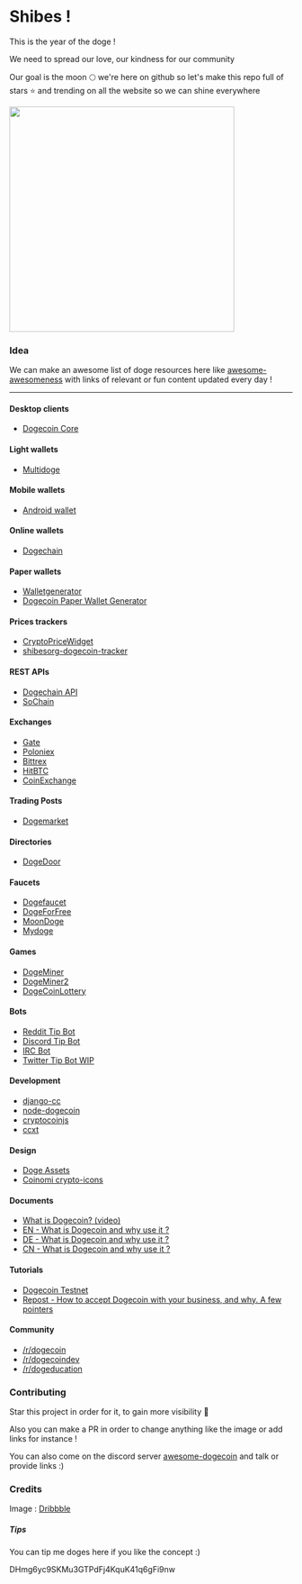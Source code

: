 # Shibes ! 

This is the year of the doge !

We need to spread our love, our kindness for our community 

Our goal is the moon :full_moon: we're here on github so let's make this repo full of stars ⭐️ and trending on all the website so we can shine everywhere

<img src="https://raw.githubusercontent.com/Bouhnosaure/octo_doge/master/octo_doge.png" width="400">

### Idea

We can make an awesome list of doge resources here like [awesome-awesomeness](https://github.com/bayandin/awesome-awesomeness) with links of relevant or fun content updated every day !

_________________

#### Desktop clients
- [Dogecoin Core](https://github.com/dogecoin/dogecoin)

#### Light wallets
- [Multidoge](http://multidoge.org)

#### Mobile wallets
- [Android wallet](https://play.google.com/store/apps/details?id=de.langerhans.wallet)

#### Online wallets
- [Dogechain](https://my.dogechain.info)

#### Paper wallets
- [Walletgenerator](https://walletgenerator.net/?currency=Dogecoin)
- [Dogecoin Paper Wallet Generator](http://dogecoinpaperwallet.net)

#### Prices trackers
- [CryptoPriceWidget](https://github.com/nathanp/crypto-price-widget)
- [shibesorg-dogecoin-tracker](https://chrome.google.com/webstore/detail/shibesorg-dogecoin-tracke/jedodbnokihgeijikkcneiklbcoiaijb)

#### REST APIs
- [Dogechain API](https://dogechain.info/api)
- [SoChain](http://chain.so)

#### Exchanges
- [Gate](https://gate.io/trade/doge_btc)
- [Poloniex](https://poloniex.com/exchange#btc_doge)
- [Bittrex](https://bittrex.com/Market/Index?MarketName=BTC-DOGE)
- [HitBTC](https://hitbtc.com/DOGE-to-BTC)
- [CoinExchange](https://www.coinexchange.io/market/DOGE/BTC)

#### Trading Posts
- [Dogemarket](http://www.reddit.com/r/dogemarket)

#### Directories
- [DogeDoor](http://www.dogedoor.net)

#### Faucets
- [Dogefaucet](http://www.dogefaucet.com)
- [DogeForFree](http://dogeforfree.fnhost.org)
- [MoonDoge](http://moondoge.co.in)
- [Mydoge](http://mydoge.co.in)

#### Games
- [DogeMiner](https://dogeminer.se)
- [DogeMiner2](https://dogeminer2.com)
- [DogeCoinLottery](http://www.reddit.com/r/DogeCoinLottery)

#### Bots
- [Reddit Tip Bot](https://github.com/just-an-dev/sodogetip)
- [Discord Tip Bot](https://github.com/greenbigfrog/discordtipbot)
- [IRC Bot](https://github.com/mniip/Doger)
- [Twitter Tip Bot WIP](https://github.com/shibesorg/twitter-dogetiprobot)

#### Development
- [django-cc](https://github.com/limpbrains/django-cc)
- [node-dogecoin](https://github.com/countable/node-dogecoin)
- [cryptocoinjs](http://cryptocoinjs.com)
- [ccxt](https://github.com/ccxt/ccxt)

#### Design
- [Doge Assets](https://github.com/drjdaverth/doge_assets)
- [Coinomi crypto-icons](https://github.com/Coinomi/crypto-icons)

#### Documents
- [What is Dogecoin? (video)](https://youtu.be/_KVZmS_UO5I)
- [EN - What is Dogecoin and why use it ?](https://www.docdroid.net/1294p/leaflet.pdf)
- [DE - What is Dogecoin and why use it ?](https://www.docdroid.net/12dbe/leaflet-german.pdf)
- [CN - What is Dogecoin and why use it ?](https://www.docdroid.net/1294i/leaflet-chinese.pdf)

#### Tutorials
- [Dogecoin Testnet](https://github.com/Dirrot/dogecoin-testnet)
- [Repost - How to accept Dogecoin with your business, and why. A few pointers](https://www.reddit.com/r/dogecoin/comments/2kg0bd/repost_how_to_accept_dogecoin_with_your_business/)

#### Community
- [/r/dogecoin](https://www.reddit.com/r/dogecoin/)
- [/r/dogecoindev](https://www.reddit.com/r/dogecoindev/)
- [/r/dogeducation](https://www.reddit.com/r/dogeducation/)

### Contributing
Star this project in order for it, to gain more visibility :rocket:

Also you can make a PR in order to change anything like the image or add links for instance !

You can also come on the discord server [awesome-dogecoin](https://discord.gg/gujeXuG) and talk or provide links :)

### Credits
Image : [Dribbble](https://dribbble.com/shots/1724494-Shiba-Inu)

##### Tips
You can tip me doges here if you like the concept :)

DHmg6yc9SKMu3GTPdFj4KquK41q6gFi9nw

